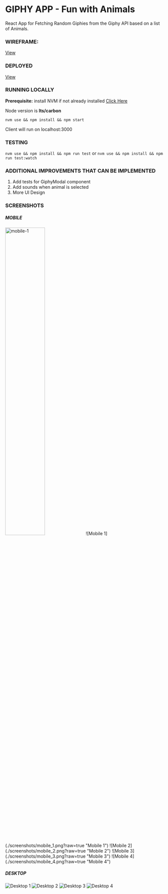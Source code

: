 # GIPHY APP - Fun with Animals
React App for Fetching Random Giphies from the Giphy API based on a list of Animals.

### WIREFRAME:

[View](./Wireframe.pdf)

### DEPLOYED
[View](https://giphies.netlify.com)

### RUNNING LOCALLY

**Prerequisite:** install NVM if not already installed [Click Here](https://github.com/creationix/nvm)

Node version is **lts/carbon**

```nvm use && npm install && npm start```

Client will run on localhost:3000

### TESTING
```nvm use && npm install && npm run test``` or ```nvm use && npm install && npm run test:watch```

### ADDITIONAL IMPROVEMENTS THAT CAN BE IMPLEMENTED
1. Add tests for GiphyModal component
2. Add sounds when animal is selected
3. More UI Design

### SCREENSHOTS

##### MOBILE
<img src="./screenshots/mobile_1.png" alt="mobile-1" width="50%" height="auto">
![Mobile 1](./screenshots/mobile_1.png?raw=true "Mobile 1")
![Mobile 2](./screenshots/mobile_2.png?raw=true "Mobile 2")
![Mobile 3](./screenshots/mobile_3.png?raw=true "Mobile 3")
![Mobile 4](./screenshots/mobile_4.png?raw=true "Mobile 4")

##### DESKTOP
![Desktop 1](./screenshots/desktop_1.png?raw=true "Desktop 1")
![Desktop 2](./screenshots/desktop_2.png?raw=true "Desktop 2")
![Desktop 3](./screenshots/desktop_3.png?raw=true "Desktop 3")
![Desktop 4](./screenshots/desktop_4.png?raw=true "Desktop 4")
